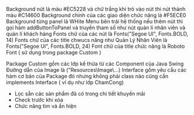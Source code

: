 Background nút là màu #EC5228 và chữ trắng
khi trỏ vào nút thì nút thành màu #C14600
Background chính của các giao diện chức năng là #F5ECE0
Background từng panel là WHite
Menu bên trái hệ thống nếu thêm nút thì gọi hàm addButtonToPanel và truyền tham số như nút quản lí nhân viên và quản lí khách hàng
Fonts chữ của các nút là Fonts("Segoe UI", Fonts.BOLD, 14)
Fonts chữ của các title chwucs năng như Quản Lý Nhân Viên là Fonts("Segoe UI", Fonts.BOLD, 24)
Font chữ của title chức năng là Roboto Font ( sử dụng trong package Custom )


Package Custom gồm các lớp kế thừa từ các Component của Java Swing
Đường dẫn của Image là ("Resources\\Image\\...)
Interface gồm yêu cầu các hàm cơ bản của Package đó
nhưng không phải class nào cũng cần implements Interface ( ví dụ như lớp ChamCong)

+ Lọc sẵn các sản phẩm đã có trong chi tiết khuyến mãi
+ Check trước khi xóa 
+ Chức năng tìm và ẩn hiện
